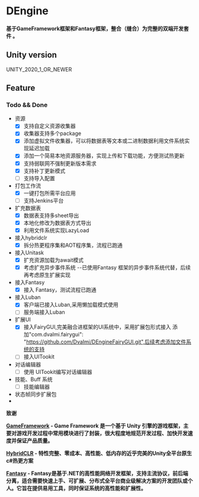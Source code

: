 # DEngine

#### 基于GameFramework框架和Fantasy框架，整合（缝合）为完整的双端开发套件 。

## Unity version

UNITY_2020_1_OR_NEWER

## Feature

### Todo && Done

- 资源
    - [x] 支持自定义资源收集器
    - [x] 收集器支持多个package
    - [x] 添加虚拟文件收集器，可以将数据表等文本或二进制数据利用文件系统实现延迟加载
    - [x] 添加一个简易本地资源服务器，实现上传和下载功能，方便测试热更新 
    - [x] 支持弱联网不强制更新版本需求
    - [x] 支持补丁更新模式
    - [ ] 支持导入配置
- 打包工作流
     - [x] 一键打包所需平台应用
     - [ ] 支持Jenkins平台
  
- 扩充数据表
    - [x] 数据表支持多sheet导出
    - [x] 本地化修改为数据表方式导出
    - [x] 利用文件系统实现LazyLoad  
- 接入hybridclr
    - [x] 拆分热更程序集和AOT程序集，流程已跑通
- 接入Unitask
    - [x] 扩充资源加载为await模式
    - [x] 考虑扩充异步事件系统 --已使用Fantasy 框架的异步事件系统代替，后续再考虑原生扩展实现
- 接入Fantasy
    - [x] 接入 Fantasy，测试流程已跑通
- 接入Luban
    - [x] 客户端已接入Luban,采用懒加载模式使用
    - [ ] 服务端接入Luban
- 扩展UI
    - [x] 接入FairyGUI,完美融合进框架的UI系统中，采用扩展包形式接入
          添加"com.dvalmi.fairygui": "https://github.com/DvaImi/DEngineFairyGUI.git",后续考虑添加文件系统的支持
    - [ ] 接入UITookit
- 对话编辑器
    - [ ] 使用 UITookit编写对话编辑器
- 技能、Buff 系统
    - [ ] 技能编辑器
- 状态帧同步扩展包
-

<strong>致谢

<a href="https://github.com/EllanJiang/GameFramework.git"><strong>GameFramework</strong></a> - Game Framework 是一个基于
Unity 引擎的游戏框架，主要对游戏开发过程中常用模块进行了封装，很大程度地规范开发过程、加快开发速度并保证产品质量。

<a href="https://github.com/focus-creative-games/hybridclr"><strong>HybridCLR</strong></a> -
特性完整、零成本、高性能、低内存的近乎完美的Unity全平台原生c#热更方案

<a href="https://github.com/qq362946/Fantasy.git"><strong>Fantasy</strong></a> -
Fantasy是基于.NET的高性能网络开发框架，支持主流协议，前后端分离，适合需要快速上手、可扩展、分布式全平台商业级解决方案的开发团队或个人。它旨在提供易用工具，同时保证系统的高性能和扩展性。

